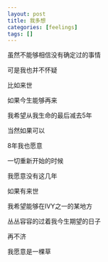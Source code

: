 ```yaml
---
layout: post
title: 我多想
categories: [feelings]
tags: []
---
```


虽然不能够相信没有确定过的事情

可是我也并不怀疑

比如来世

如果今生能够再来

我希望从我生命的最后减去5年

当然如果可以

8年我也愿意

一切重新开始的时候

我愿意没有这几年

如果有来世

我希望能够在IVY之一的某地方

丛丛容容的过着我今生期望的日子

再不济

我愿意是一棵草